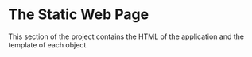 # The Static Web Page
This section of the project contains the HTML of the application and the template of each object.